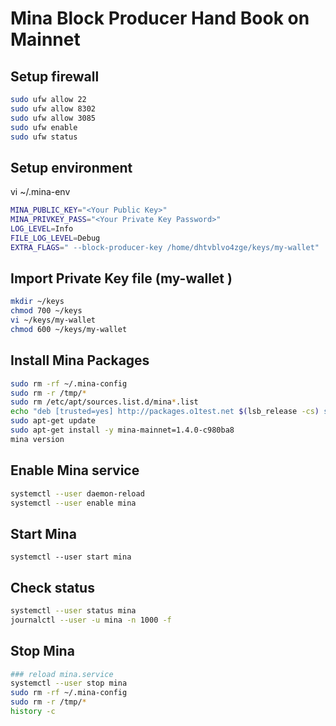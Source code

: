 # Mina Block Producer Hand Book on Mainnet
## Setup firewall
```bash
sudo ufw allow 22
sudo ufw allow 8302
sudo ufw allow 3085
sudo ufw enable
sudo ufw status
```
## Setup environment
vi ~/.mina-env
```bash
MINA_PUBLIC_KEY="<Your Public Key>"
MINA_PRIVKEY_PASS="<Your Private Key Password>"
LOG_LEVEL=Info
FILE_LOG_LEVEL=Debug
EXTRA_FLAGS=" --block-producer-key /home/dhtvblvo4zge/keys/my-wallet"
```
## Import Private Key file (my-wallet )
```bash
mkdir ~/keys
chmod 700 ~/keys
vi ~/keys/my-wallet
chmod 600 ~/keys/my-wallet 
```
## Install Mina Packages
```bash
sudo rm -rf ~/.mina-config
sudo rm -r /tmp/*
sudo rm /etc/apt/sources.list.d/mina*.list
echo "deb [trusted=yes] http://packages.o1test.net $(lsb_release -cs) stable" | sudo tee /etc/apt/sources.list.d/mina.list
sudo apt-get update
sudo apt-get install -y mina-mainnet=1.4.0-c980ba8
mina version
```
## Enable Mina service
```bash
systemctl --user daemon-reload
systemctl --user enable mina
```
## Start Mina
`systemctl --user start mina`
## Check status
```bash
systemctl --user status mina
journalctl --user -u mina -n 1000 -f
```
## Stop Mina
```bash
### reload mina.service
systemctl --user stop mina
sudo rm -rf ~/.mina-config
sudo rm -r /tmp/*
history -c
```
